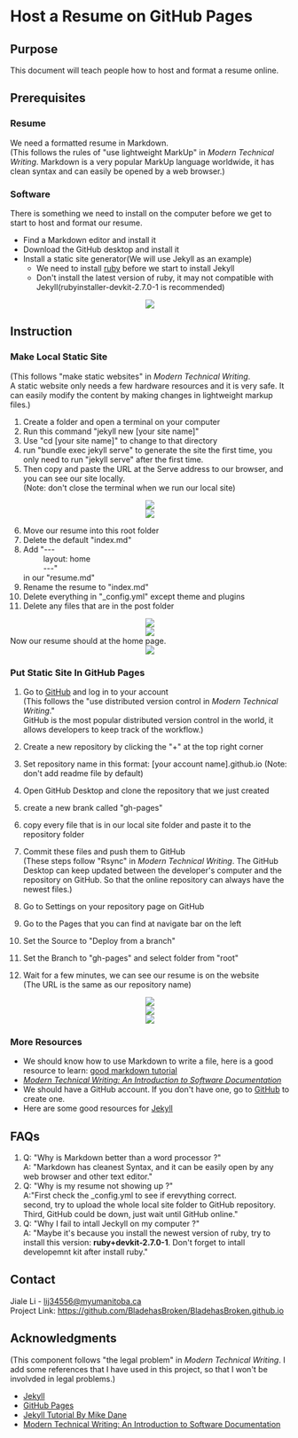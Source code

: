 # Host a Resume on GitHub Pages

## Purpose  
This document will teach people how to host and format a resume online.  

## Prerequisites  
### Resume
We need a formatted resume in Markdown.  
(This follows the rules of "use lightweight MarkUp" in *Modern Technical Writing*. Markdown is a very popular MarkUp language worldwide, it has clean syntax and can easily be opened by a web browser.)

### Software

There is something we need to install on the computer before we get to start to host and format our resume.  
* Find a Markdown editor and install it
* Download the GitHub desktop and install it
* Install a static site generator(We will use Jekyll as an example)  
	* We need to install [ruby](https://rubyinstaller.org/downloads/) before we start to install Jekyll
	* Don't install the latest version of ruby, it may not compatible with Jekyll(rubyinstaller-devkit-2.7.0-1 is recommended)
<center><img src="ruby.gif" width = "" height = ""></center>

## Instruction  
### Make Local Static Site  
(This follows "make static websites" in _Modern Technical Writing_.  
A static website only needs a few hardware resources and it is very safe. It can easily modify the content by making changes in lightweight markup files.)
1. Create a folder and open a terminal on your computer
2. Run this command "jekyll new [your site name]"
3. Use "cd [your site name]" to change to that directory
4. run "bundle exec jekyll serve" to generate the site the first time, you only need to run "jekyll serve" after the first time.
5. Then copy and paste the URL at the Serve address to our browser, and you can see our site locally.  
(Note: don't close the terminal when we run our local site)
<center><img src="run_local_site.gif" width = "" height = ""></center>
<center><img src="first_page.gif" width = "" height = ""></center>

6. Move our resume into this root folder  
7. Delete the default "index.md"  
8. Add "---  
&emsp; &ensp; &ensp;layout: home  
&emsp; &emsp; ---"  
in our "resume.md"  
9. Rename the resume to "index.md"  
10. Delete everything in "_config.yml" except theme and plugins  
11. Delete any files that are in the post folder  
<center><img src="add_layout.gif" width = "" height = ""></center> 
<center><img src="modify_config.gif" width = "" height = ""></center> 
Now our resume should at the home page.  
<center><img src="run_site_browser.gif" width = "" height = ""></center>

### Put Static Site In GitHub Pages  
1. Go to [GitHub](https://github.com/) and log in to your account  
(This follows the "use distributed version control in _Modern Technical Writing_."  
GitHub is the most popular distributed version control in the world, it allows developers to keep track of the workflow.)
2. Create a new repository by clicking the "+" at the top right corner
3. Set repository name in this format: [your account name].github.io
(Note: don't add readme file by default)

4. Open GitHub Desktop and clone the repository that we just created  
5. create a new brank called "gh-pages"  
6. copy every file that is in our local site folder and paste it to the repository folder  
7. Commit these files and push them to GitHub  
(These steps follow "Rsync" in _Modern Technical Writing_. The GitHub Desktop can keep updated between the developer's computer and the repository on GitHub. So that the online repository can always have the newest files.)
8. Go to Settings on your repository page on GitHub
9. Go to the Pages that you can find at navigate bar on the left
10. Set the Source to "Deploy from a branch"
11. Set the Branch to "gh-pages" and select folder from "root"
12. Wait for a few minutes, we can see our resume is on the website  
(The URL is the same as our repository name)
<center><img src="repo_name.gif" width = "" height = ""></center>
<center><img src="commit.gif" width = "" height = ""></center>
<center><img src="showResume.gif" width = "" height = ""></center>

### More Resources  
* We should know how to use Markdown to write a file, here is a good resource to learn: [good markdown tutorial](https://www.markdowntutorial.com/)
* [_Modern Technical Writing: An Introduction to Software Documentation_](https://www.amazon.ca/Modern-Technical-Writing-Introduction-Documentation-ebook/dp/B01A2QL9SS)
* We should have a GitHub account. If you don't have one, go to [GitHub](https://github.com/) to create one.  
* Here are some good resources for [Jekyll](https://jekyllrb.com/resources/)  

## FAQs  
1. Q: "Why is Markdown better than a word processor ?"  
A: "Markdown has cleanest Syntax, and it can be easily open by any web browser and other text editor."
2. Q: "Why is my resume not showing up ?"  
A:"First check the _config.yml to see if erevything correct.   
second, try to upload the whole local site folder to GitHub repository.  
Third, GitHub could be down, just wait until GitHub online."
3. Q: "Why I fail to intall Jeckyll on my computer ?"  
A: "Maybe it's because you install the newest version of ruby, try to install this version: **ruby+devkit-2.7.0-1**. Don't forget to intall developemnt kit after install ruby."

## Contact  
Jiale Li - lij34556@myumanitoba.ca  
Project Link: https://github.com/BladehasBroken/BladehasBroken.github.io  

## Acknowledgments  
(This component follows "the legal problem" in _Modern Technical Writing_. I add some references that I have used in this project, so that I won't be involvded in legal problems.)
* [Jekyll](https://jekyllrb.com/)
* [GitHub Pages](https://pages.github.com/)
* [Jekyll Tutorial By Mike Dane](https://www.youtube.com/playlist?list=PLLAZ4kZ9dFpOPV5C5Ay0pHaa0RJFhcmcB)  
* [Modern Technical Writing: An Introduction to Software Documentation](https://www.amazon.ca/Modern-Technical-Writing-Introduction-Documentation-ebook/dp/B01A2QL9SS)